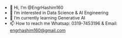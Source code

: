 - 👋 Hi, I’m @EngrHashim160
- 👀 I’m interested in Data Science & AI Engineering
- 🌱 I’m currently learning Generative AI
- 📫 How to reach me Whatsap: 0319-7453196 & Email: engrhashim160@gmail.com

<!---
EngrHashim160/EngrHashim160 is a ✨ special ✨ repository because its `README.md` (this file) appears on your GitHub profile.
You can click the Preview link to take a look at your changes.
--->
